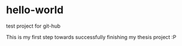 # hello-world
test project for git-hub


This is my first step towards successfully finishing my thesis project :P
